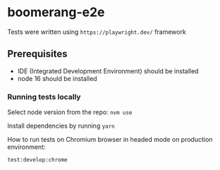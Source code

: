 # boomerang-e2e

Tests were written using `https://playwright.dev/` framework

## Prerequisites

-   IDE (Integrated Development Environment) should be installed
-   node 16 should be installed

### Running tests locally

Select node version from the repo: `nvm use`

Install dependencies by running `yarn`

How to run tests on Chromium browser in headed mode on production environment:

```
test:develop:chrome
```
